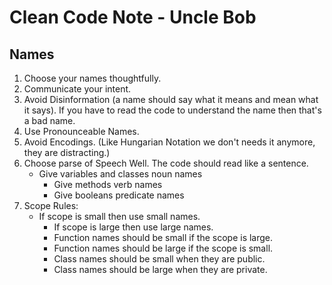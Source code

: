 # Clean Code Note - Uncle Bob

## Names
1. Choose your names thoughtfully.
2. Communicate your intent.
3. Avoid Disinformation (a name should say what it means and mean what it says). 
   If you have to read the code to understand the name then that's a bad name.
4. Use Pronounceable Names.
5. Avoid Encodings.
   (Like Hungarian Notation we don't needs it anymore, they are distracting.)
6. Choose parse of Speech Well. The code should read like a sentence.
   - Give variables and classes noun names
	 - Give methods verb names
	 - Give booleans predicate names
7. Scope Rules:
   - If scope is small then use small names.
	 - If scope is large then use large names.
	 - Function names should be small if the scope is large.
	 - Function names should be large if the scope is small.
	 - Class names should be small when they are public.
	 - Class names should be large when they are private.

